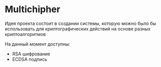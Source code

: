 # Multichipher
Идея проекта состоит в создании системы, которую можно было бы использовать для криптографических действий на основе разных криптоалгоритмов

На данный момент доступны:
+ RSA шифрование
+ ECDSA подпись